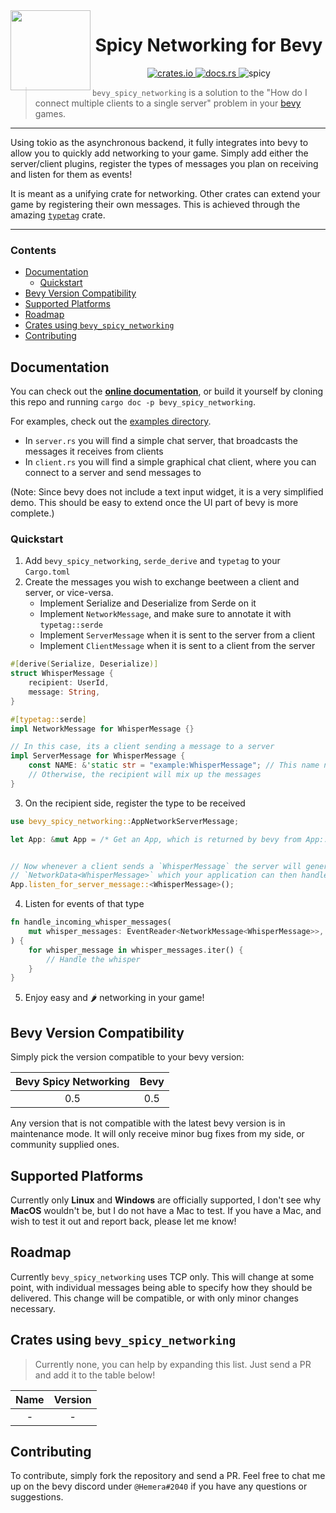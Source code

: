 <img align="left" src="assets/spicy_networking_logo.svg" width="128">
<h1 align="center">
    Spicy Networking for Bevy
</h1>

<p align="center">
    <a href="https://crates.io/crates/bevy_spicy_networking">
        <img src="https://img.shields.io/crates/v/bevy_spicy_networking?logo=rust" alt="crates.io">
    </a>
    <a href="https://docs.rs/bevy_spicy_networking">
        <img src="https://docs.rs/bevy_spicy_networking/badge.svg" alt="docs.rs">
    </a>
    <img src="https://img.shields.io/badge/%F0%9F%8C%B6%20Spicy%3F-Yes-red" alt="spicy" />
</p>

> `bevy_spicy_networking` is a solution to the "How do I connect multiple clients to a single server" problem in your [bevy](https://bevyengine.org/) games.

<hr>

Using tokio as the asynchronous backend, it fully integrates into bevy to allow you to quickly add networking to your game.
Simply add either the server/client plugins, register the types of messages you plan on receiving and listen for them as events!

It is meant as a unifying crate for networking. Other crates can extend your game by registering their own messages. This is achieved through the amazing [`typetag`](https://github.com/dtolnay/typetag) crate.

<hr>

### Contents
- [Documentation](#documentation)
  - [Quickstart](#quickstart)
- [Bevy Version Compatibility](#bevy-version-compatibility)
- [Supported Platforms](#supported-platforms)
- [Roadmap](#roadmap)
- [Crates using `bevy_spicy_networking`](#crates-using-bevy_spicy_networking)
- [Contributing](#contributing)


Documentation
-------------

You can check out the [**online documentation**](https://docs.rs/bevy_spicy_networking), or build it yourself by cloning this repo and running `cargo doc -p bevy_spicy_networking`.

For examples, check out the [examples directory](https://github.com/CabbitStudios/bevy_spicy_networking/tree/master/examples).

- In `server.rs` you will find a simple chat server, that broadcasts the messages it receives from clients
- In `client.rs` you will find a simple graphical chat client, where you can connect to a server and send messages to

(Note: Since bevy does not include a text input widget, it is a very simplified demo. This should be easy to extend once the UI part of bevy 
is more complete.)

### Quickstart

1. Add `bevy_spicy_networking`, `serde_derive` and `typetag` to your `Cargo.toml`
2. Create the messages you wish to exchange beetween a client and server, or vice-versa.
    - Implement Serialize and Deserialize from Serde on it
    - Implement `NetworkMessage`, and make sure to annotate it with `typetag::serde`
    - Implement `ServerMessage` when it is sent to the server from a client
    - Implement `ClientMessage` when it is sent to a client from the server

```rust
#[derive(Serialize, Deserialize)]
struct WhisperMessage {
    recipient: UserId,
    message: String,
}

#[typetag::serde]
impl NetworkMessage for WhisperMessage {}

// In this case, its a client sending a message to a server
impl ServerMessage for WhisperMessage {
    const NAME: &'static str = "example:WhisperMessage"; // This name needs to be unique!
    // Otherwise, the recipient will mix up the messages
}
```

3. On the recipient side, register the type to be received

```rust
use bevy_spicy_networking::AppNetworkServerMessage;

let App: &mut App = /* Get an App, which is returned by bevy from App::build() */;


// Now whenever a client sends a `WhisperMessage` the server will generate an event of
// `NetworkData<WhisperMessage>` which your application can then handle
App.listen_for_server_message::<WhisperMessage>();
```

4. Listen for events of that type

```rust
fn handle_incoming_whisper_messages(
    mut whisper_messages: EventReader<NetworkMessage<WhisperMessage>>,
) {
    for whisper_message in whisper_messages.iter() {
        // Handle the whisper
    }
}
```

5. Enjoy easy and 🌶 networking in your game!


Bevy Version Compatibility
--------------------------

Simply pick the version compatible to your bevy version:

| Bevy Spicy Networking | Bevy  |
| :-------------------: | :---: |
|          0.5          |  0.5  |

Any version that is not compatible with the latest bevy version is in maintenance mode.
It will only receive minor bug fixes from my side, or community supplied ones.

Supported Platforms
-------------------

Currently only **Linux** and **Windows** are officially supported, I don't see why **MacOS** wouldn't be, but I do not have a Mac to test. If you have a Mac, and wish to test it out and report back, please let me know!

Roadmap
-------

Currently `bevy_spicy_networking` uses TCP only. This will change at some point, with individual messages being able to specify how they should be delivered. This change will be compatible, or with only minor changes necessary.


Crates using `bevy_spicy_networking`
--------------------

> Currently none, you can help by expanding this list. Just send a PR and add it to the table below!

| Name | Version |
|:----:|:-------:|
|  -   |    -    |

Contributing
------------

To contribute, simply fork the repository and send a PR. Feel free to chat me up on the bevy discord under `@Hemera#2040` if you have any questions or suggestions.
